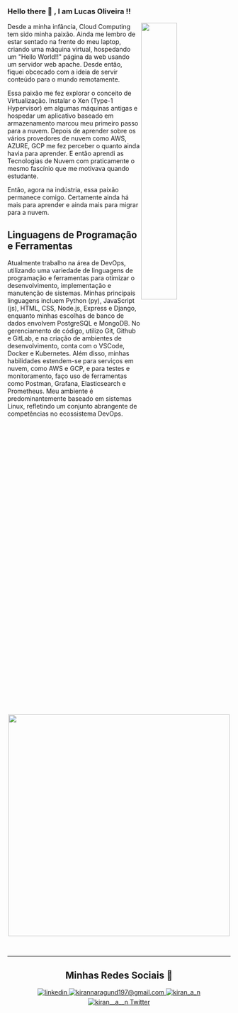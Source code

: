  ### Hello there 👋 ,  I am Lucas Oliveira !!
<!--Night Owl image-->
<div>
  <img align="right" width="40%" src="https://owlbertsio-resized.s3.amazonaws.com/Popper.psd.full.png">
</div>

Desde a minha infância, Cloud Computing tem sido minha paixão. Ainda me lembro de estar sentado na frente do meu laptop, criando uma máquina virtual, hospedando um "Hello World!!" página da web usando um servidor web apache. Desde então, fiquei obcecado com a ideia de servir conteúdo para o mundo remotamente.

Essa paixão me fez explorar o conceito de Virtualização. Instalar o Xen (Type-1 Hypervisor) em algumas máquinas antigas e hospedar um aplicativo baseado em armazenamento marcou meu primeiro passo para a nuvem. Depois de aprender sobre os vários provedores de nuvem como AWS, AZURE, GCP me fez perceber o quanto ainda havia para aprender. E então aprendi as Tecnologias de Nuvem com praticamente o mesmo fascínio que me motivava quando estudante.

Então, agora na indústria, essa paixão permanece comigo. Certamente ainda há mais para aprender e ainda mais para migrar para a nuvem.

<!--Languages and Tools Section-->       
<h2 align="left">Linguagens de Programação e Ferramentas</h2>
<p align="left">Atualmente trabalho na área de DevOps, utilizando uma variedade de linguagens de programação e ferramentas para otimizar o desenvolvimento, implementação e manutenção de sistemas. Minhas principais linguagens incluem Python (py), JavaScript (js), HTML, CSS, Node.js, Express e Django, enquanto minhas escolhas de banco de dados envolvem PostgreSQL e MongoDB. No gerenciamento de código, utilizo Git, Github e GitLab, e na criação de ambientes de desenvolvimento, conta com o VSCode, Docker e Kubernetes. Além disso, minhas habilidades estendem-se para serviços em nuvem, como AWS e GCP, e para testes e monitoramento, faço uso de ferramentas como Postman, Grafana, Elasticsearch e Prometheus. Meu ambiente é predominantemente baseado em sistemas Linux, refletindo um conjunto abrangente de competências no ecossistema DevOps.</p>
<p align="center">
<img width="500px" src="https://skillicons.dev/icons?i=py,js,html,css,nodejs,express,django,md,postgres,mongo,git,gitlab,vscode,docker,kubernetes,aws,gcp,postman,grafana,elasticsearch,prometheus,linux&perline=10" />
</p>
<br />

---

<h2 align="center">Minhas Redes Sociais 🤝 </h2>
<div align="center">
 <a href="https://www.linkedin.com/in/luksjobs/" target="_blank">
<img src=https://img.shields.io/badge/linkedin-%231E77B5.svg?&style=for-the-badge&logo=linkedin&logoColor=white alt=linkedin style="margin-bottom: 5px;" />
</a>
  
<a href="mailto:luksjobs@live.com" target="_blank">
<img src="https://img.shields.io/badge/Gmail-D14836?style=for-the-badge&logo=gmail&logoColor=white" alt=kirannaragund197@gmail.com mail style="margin-bottom: 5px;" />
</a>

<a href="https://www.instagram.com/luksjj" target="_blank">
<img src=https://img.shields.io/badge/Instagram-E4405F?style=for-the-badge&logo=instagram&logoColor=white alt=kiran_a_n Instagram style="margin-bottom: 5px;" />
</a>

<a href="https://twitter.com/luksjobs" target="_blank">
<img src="https://img.shields.io/badge/Twitter-1DA1F2?style=for-the-badge&logo=twitter&logoColor=white" alt="kiran__a__n Twitter" style="margin-bottom: 5px;" />
</a>
</div>
<br/>
